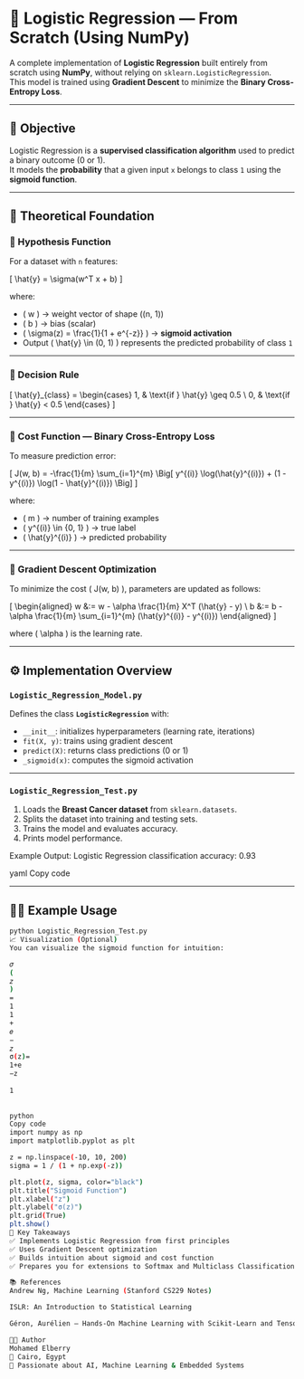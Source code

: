 # 🧩 Logistic Regression — From Scratch (Using NumPy)

A complete implementation of **Logistic Regression** built entirely from scratch using **NumPy**, without relying on `sklearn.LogisticRegression`.  
This model is trained using **Gradient Descent** to minimize the **Binary Cross-Entropy Loss**.

---

## 🎯 Objective

Logistic Regression is a **supervised classification algorithm** used to predict a binary outcome (0 or 1).  
It models the **probability** that a given input `x` belongs to class `1` using the **sigmoid function**.

---

## 🧮 Theoretical Foundation

### 🔹 Hypothesis Function

For a dataset with `n` features:

\[
\hat{y} = \sigma(w^T x + b)
\]

where:

- \( w \) → weight vector of shape \((n, 1)\)  
- \( b \) → bias (scalar)  
- \( \sigma(z) = \frac{1}{1 + e^{-z}} \) → **sigmoid activation**  
- Output \( \hat{y} \in (0, 1) \) represents the predicted probability of class `1`

---

### 🔹 Decision Rule

\[
\hat{y}_{class} =
\begin{cases}
1, & \text{if } \hat{y} \geq 0.5 \\
0, & \text{if } \hat{y} < 0.5
\end{cases}
\]

---

### 🔹 Cost Function — Binary Cross-Entropy Loss

To measure prediction error:

\[
J(w, b) = -\frac{1}{m} \sum_{i=1}^{m} \Big[ y^{(i)} \log(\hat{y}^{(i)}) + (1 - y^{(i)}) \log(1 - \hat{y}^{(i)}) \Big]
\]

where:
- \( m \) → number of training examples  
- \( y^{(i)} \in \{0, 1\} \) → true label  
- \( \hat{y}^{(i)} \) → predicted probability

---

### 🔹 Gradient Descent Optimization

To minimize the cost \( J(w, b) \), parameters are updated as follows:

\[
\begin{aligned}
w &:= w - \alpha \frac{1}{m} X^T (\hat{y} - y) \\
b &:= b - \alpha \frac{1}{m} \sum_{i=1}^{m} (\hat{y}^{(i)} - y^{(i)})
\end{aligned}
\]

where \( \alpha \) is the learning rate.

---

## ⚙️ Implementation Overview

### `Logistic_Regression_Model.py`

Defines the class **`LogisticRegression`** with:
- `__init__`: initializes hyperparameters (learning rate, iterations)
- `fit(X, y)`: trains using gradient descent
- `predict(X)`: returns class predictions (0 or 1)
- `_sigmoid(x)`: computes the sigmoid activation

---

### `Logistic_Regression_Test.py`

1. Loads the **Breast Cancer dataset** from `sklearn.datasets`.  
2. Splits the dataset into training and testing sets.  
3. Trains the model and evaluates accuracy.  
4. Prints model performance.

Example Output:
Logistic Regression classification accuracy: 0.93

yaml
Copy code

---

## 🧑‍💻 Example Usage

```bash
python Logistic_Regression_Test.py
📈 Visualization (Optional)
You can visualize the sigmoid function for intuition:

𝜎
(
𝑧
)
=
1
1
+
𝑒
−
𝑧
σ(z)= 
1+e 
−z
 
1
​
 
python
Copy code
import numpy as np
import matplotlib.pyplot as plt

z = np.linspace(-10, 10, 200)
sigma = 1 / (1 + np.exp(-z))

plt.plot(z, sigma, color="black")
plt.title("Sigmoid Function")
plt.xlabel("z")
plt.ylabel("σ(z)")
plt.grid(True)
plt.show()
🧠 Key Takeaways
✅ Implements Logistic Regression from first principles
✅ Uses Gradient Descent optimization
✅ Builds intuition about sigmoid and cost function
✅ Prepares you for extensions to Softmax and Multiclass Classification

📚 References
Andrew Ng, Machine Learning (Stanford CS229 Notes)

ISLR: An Introduction to Statistical Learning

Géron, Aurélien — Hands-On Machine Learning with Scikit-Learn and TensorFlow

👨‍💻 Author
Mohamed Elberry
📍 Cairo, Egypt
💼 Passionate about AI, Machine Learning & Embedded Systems
